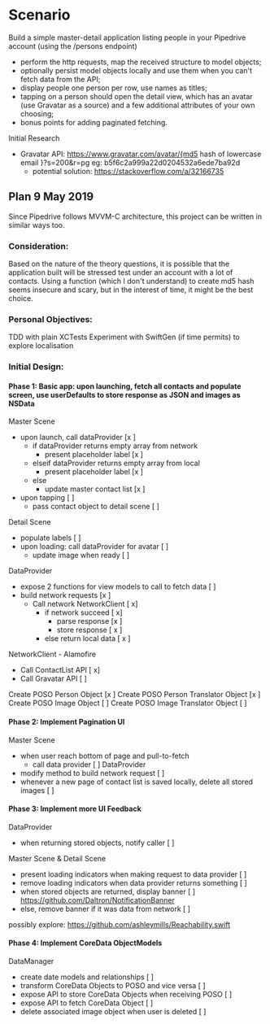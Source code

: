 # Scenario #
Build a simple master-detail application listing people in your Pipedrive account (using the /persons endpoint)

- perform the http requests, map the received structure to model objects;
- optionally persist model objects locally and use them when you can't fetch data from the API;
- display people one person per row, use names as titles;
- tapping on a person should open the detail view, which has an avatar (use Gravatar as a source) and a few additional attributes of your own choosing;
- bonus points for adding paginated fetching.

Initial Research
- Gravatar API: https://www.gravatar.com/avatar/{md5 hash of lowercase email }?s=200&r=pg eg: b5f6c2a999a22d0204532a6ede7ba92d
    - potential solution: https://stackoverflow.com/a/32166735

## Plan 9 May 2019 ##
Since Pipedrive follows MVVM-C architecture, this project can be written in similar ways too.

### Consideration: ###
Based on the nature of the theory questions, it is possible that the application built will be stressed test under an account with a lot of contacts.
Using a function (which I don't understand) to create md5 hash seems insecure and scary, but in the interest of time, it might be the best choice.

### Personal Objectives: ###
TDD with plain XCTests
Experiment with SwiftGen (if time permits) to explore localisation

### Initial Design: ###

#### Phase 1: Basic app: upon launching, fetch all contacts and populate screen, use userDefaults to store response as JSON and images as NSData ####

Master Scene
  - upon launch, call dataProvider [x ]
    - if dataProvider returns empty array from network
      - present placeholder label [x ]
    - elseif dataProvider returns empty array from local
      - present placeholder label [x ]
    - else
      - update master contact list [x ]
  - upon tapping [ ]
    - pass contact object to detail scene [ ]

Detail Scene
  - populate labels [ ]
  - upon loading: call dataProvider for avatar [ ]
    - update image when ready [ ]

DataProvider
  - expose 2 functions for view models to call to fetch data [ ]
  - build network requests [x ]
    - Call network NetworkClient [ x]
      - if network succeed [ x]
        - parse response [x ]
        - store response [ x ]
      - else return local data [ x ]

NetworkClient - Alamofire
  - Call ContactList API [ x]
  - Call Gravatar API [ ]
  
Create POSO Person Object [x ]
Create POSO Person Translator Object [x ]
Create POSO Image Object [ ]
Create POSO Image Translator Object [ ]

#### Phase 2: Implement Pagination UI ####
Master Scene
  - when user reach bottom of page and pull-to-fetch
    - call data provider [ ]
DataProvider
  - modify method to build network request [ ]
  - whenever a new page of contact list is saved locally, delete all stored images [ ]

#### Phase 3: Implement more UI Feedback ####
DataProvider
  - when returning stored objects, notify caller [ ]

Master Scene & Detail Scene
  - present loading indicators when making request to data provider [ ]
  - remove loading indicators when data provider returns something [ ]
  - when stored objects are returned, display banner [ ] https://github.com/Daltron/NotificationBanner
  - else, remove banner if it was data from network [ ]
  
  possibly explore: https://github.com/ashleymills/Reachability.swift

#### Phase 4: Implement CoreData ObjectModels ####
DataManager
  - create date models and relationships [ ]
  - transform CoreData Objects to POSO and vice versa [ ]
  - expose API to store CoreData Objects when receiving POSO [ ]
  - expose API to fetch CoreData Object [ ]
  - delete associated image object when user is deleted [ ]
